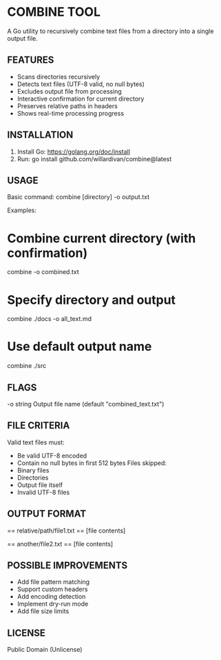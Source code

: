 COMBINE TOOL
============

A Go utility to recursively combine text files from a directory into a single output file.

FEATURES
--------
- Scans directories recursively
- Detects text files (UTF-8 valid, no null bytes)
- Excludes output file from processing
- Interactive confirmation for current directory
- Preserves relative paths in headers
- Shows real-time processing progress

INSTALLATION
------------
1. Install Go: https://golang.org/doc/install
2. Run:
   go install github.com/willardivan/combine@latest

USAGE
-----
Basic command:
  combine [directory] -o output.txt

Examples:
  # Combine current directory (with confirmation)
  combine -o combined.txt

  # Specify directory and output
  combine ./docs -o all_text.md

  # Use default output name
  combine ./src

FLAGS
-----
  -o string  Output file name (default "combined_text.txt")

FILE CRITERIA
-------------
Valid text files must:
- Be valid UTF-8 encoded
- Contain no null bytes in first 512 bytes
Files skipped:
- Binary files
- Directories
- Output file itself
- Invalid UTF-8 files

OUTPUT FORMAT
-------------
== relative/path/file1.txt ==
[file contents]

== another/file2.txt ==
[file contents]

POSSIBLE IMPROVEMENTS
---------------------
- Add file pattern matching
- Support custom headers
- Add encoding detection
- Implement dry-run mode
- Add file size limits

LICENSE
-------
Public Domain (Unlicense)
